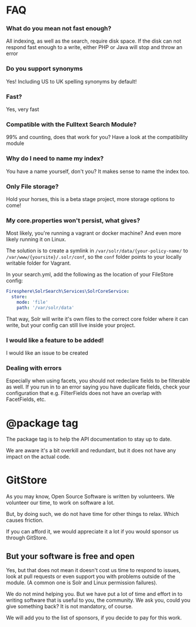 # FAQ

### What do you mean not fast enough?

All indexing, as well as the search, require disk space. If the disk can not respond fast enough to a write,
either PHP or Java will stop and throw an error

### Do you support synonyms

Yes! Including US to UK spelling synonyms by default!

### Fast?

Yes, very fast

### Compatible with the Fulltext Search Module?

99% and counting, does that work for you? Have a look at the compatibility module

### Why do I need to name my index?

You have a name yourself, don't you? It makes sense to name the index too.

### Only File storage?

Hold your horses, this is a beta stage project, more storage options to come!

### My core.properties won't persist, what gives?

Most likely, you're running a vagrant or docker machine? And even more likely
running it on Linux.

The solution is to create a symlink in `/var/solr/data/{your-policy-name/` to `/var/www/{yoursite}/.solr/conf`, so the
`conf` folder points to your locally writable folder for Vagrant.

In your search.yml, add the following as the location of your FileStore config:
```yaml
Firesphere\SolrSearch\Services\SolrCoreService:
  store:
    mode: 'file'
    path: '/var/solr/data'
```

That way, Solr will write it's own files to the correct core folder where it can write, but your config can still live
inside your project.

### I would like a feature to be added!

I would like an issue to be created

### Dealing with errors

Especially when using facets, you should not redeclare fields to be filterable as well. If you run in to an error 
saying you have duplicate fields, check your configuration that e.g. FilterFields does not have an overlap with FacetFields, etc.

# @package tag

The package tag is to help the API documentation to stay up to date.

We are aware it's a bit overkill and redundant, but it does not have any impact on the actual code.

# GitStore

As you may know, Open Source Software is written by volunteers. We volunteer our time, to work
on software a lot.

But, by doing such, we do not have time for other things to relax. Which causes friction.

If you can afford it, we would appreciate it a lot if you would sponsor us through GitStore.

## But your software is free and open

Yes, but that does not mean it doesn't cost us time to respond to issues, look at pull requests
or even support you with problems outside of the module. (A common one is Solr and Linux permission failures).

We do not mind helping you. But we have put a lot of time and effort in to writing software
that is useful to you, the community. We ask you, could you give something back? It is not mandatory,
of course.

We will add you to the list of sponsors, if you decide to pay for this work.
